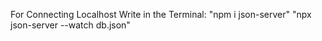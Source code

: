For Connecting Localhost Write in the Terminal:
"npm i json-server"
"npx json-server --watch db.json"

